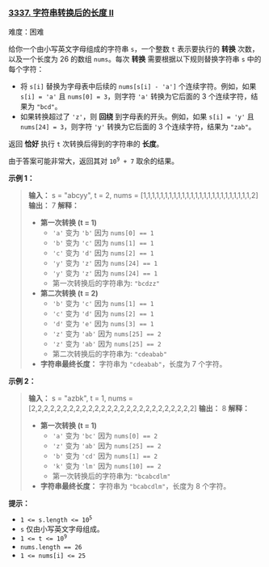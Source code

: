 ### [3337\. 字符串转换后的长度 II](https://leetcode.cn/problems/total-characters-in-string-after-transformations-ii/)

难度：困难

给你一个由小写英文字母组成的字符串 `s`，一个整数 `t` 表示要执行的 **转换** 次数，以及一个长度为 26 的数组 `nums`。每次 **转换** 需要根据以下规则替换字符串 `s` 中的每个字符：

- 将 `s[i]` 替换为字母表中后续的 `nums[s[i] - 'a']` 个连续字符。例如，如果 `s[i] = 'a'` 且 `nums[0] = 3`，则字符 `'a'` 转换为它后面的 3 个连续字符，结果为 `"bcd"`。
- 如果转换超过了 `'z'`，则 **回绕** 到字母表的开头。例如，如果 `s[i] = 'y'` 且 `nums[24] = 3`，则字符 `'y'` 转换为它后面的 3 个连续字符，结果为 `"zab"`。

返回 **恰好** 执行 `t` 次转换后得到的字符串的 **长度**。

由于答案可能非常大，返回其对 <code>10<sup>9</sup> + 7</code> 取余的结果。

**示例 1：**

> **输入：** s = "abcyy", t = 2, nums = [1,1,1,1,1,1,1,1,1,1,1,1,1,1,1,1,1,1,1,1,1,1,1,1,1,2]
> **输出：** 7
> **解释：**
>
> - **第一次转换 (t = 1)**
>   - `'a'` 变为 `'b'` 因为 `nums[0] == 1`
>   - `'b'` 变为 `'c'` 因为 `nums[1] == 1`
>   - `'c'` 变为 `'d'` 因为 `nums[2] == 1`
>   - `'y'` 变为 `'z'` 因为 `nums[24] == 1`
>   - `'y'` 变为 `'z'` 因为 `nums[24] == 1`
>   - 第一次转换后的字符串为: `"bcdzz"`
> - **第二次转换 (t = 2)**
>   - `'b'` 变为 `'c'` 因为 `nums[1] == 1`
>   - `'c'` 变为 `'d'` 因为 `nums[2] == 1`
>   - `'d'` 变为 `'e'` 因为 `nums[3] == 1`
>   - `'z'` 变为 `'ab'` 因为 `nums[25] == 2`
>   - `'z'` 变为 `'ab'` 因为 `nums[25] == 2`
>   - 第二次转换后的字符串为: `"cdeabab"`
> - **字符串最终长度：** 字符串为 `"cdeabab"`，长度为 7 个字符。

**示例 2：**

> **输入：** s = "azbk", t = 1, nums = [2,2,2,2,2,2,2,2,2,2,2,2,2,2,2,2,2,2,2,2,2,2,2,2,2,2]
> **输出：** 8
> **解释：**
>
> - **第一次转换 (t = 1)**
>   - `'a'` 变为 `'bc'` 因为 `nums[0] == 2`
>   - `'z'` 变为 `'ab'` 因为 `nums[25] == 2`
>   - `'b'` 变为 `'cd'` 因为 `nums[1] == 2`
>   - `'k'` 变为 `'lm'` 因为 `nums[10] == 2`
>   - 第一次转换后的字符串为: `"bcabcdlm"`
> - **字符串最终长度：** 字符串为 `"bcabcdlm"`，长度为 8 个字符。

**提示：**

- <code>1 <= s.length <= 10<sup>5</sup></code>
- `s` 仅由小写英文字母组成。
- <code>1 <= t <= 10<sup>9</sup></code>
- `nums.length == 26`
- `1 <= nums[i] <= 25`
